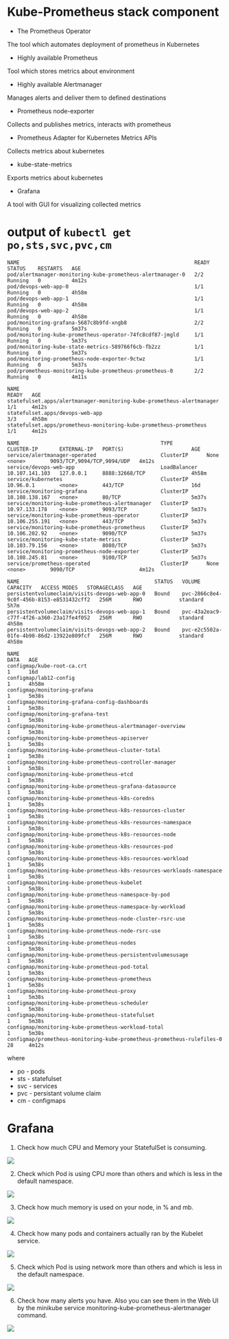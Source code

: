 # Kube-Prometheus stack component

* The Prometheus Operator

The tool which automates deployment of prometheus in Kubernetes 

* Highly available Prometheus

Tool which stores metrics about environment

* Highly available Alertmanager

Manages alerts and deliver them to defined destinations

* Prometheus node-exporter

Collects and publishes metrics, interacts with prometheus

* Prometheus Adapter for Kubernetes Metrics APIs

Collects metrics about kubernetes

* kube-state-metrics

Exports metrics about kubernetes

* Grafana

A tool with GUI for visualizing collected metrics

# output of `kubectl get po,sts,svc,pvc,cm`

```
NAME                                                         READY   STATUS    RESTARTS   AGE
pod/alertmanager-monitoring-kube-prometheus-alertmanager-0   2/2     Running   0          4m12s
pod/devops-web-app-0                                         1/1     Running   0          4h58m
pod/devops-web-app-1                                         1/1     Running   0          4h58m
pod/devops-web-app-2                                         1/1     Running   0          4h58m
pod/monitoring-grafana-5687c8b9fd-xngb8                      2/2     Running   0          5m37s
pod/monitoring-kube-prometheus-operator-74fc8cdf87-jmgld     1/1     Running   0          5m37s
pod/monitoring-kube-state-metrics-589766f6cb-fb2zz           1/1     Running   0          5m37s
pod/monitoring-prometheus-node-exporter-9ctwz                1/1     Running   0          5m37s
pod/prometheus-monitoring-kube-prometheus-prometheus-0       2/2     Running   0          4m11s

NAME                                                                    READY   AGE
statefulset.apps/alertmanager-monitoring-kube-prometheus-alertmanager   1/1     4m12s
statefulset.apps/devops-web-app                                         3/3     4h58m
statefulset.apps/prometheus-monitoring-kube-prometheus-prometheus       1/1     4m12s

NAME                                              TYPE           CLUSTER-IP       EXTERNAL-IP   PORT(S)                      AGE
service/alertmanager-operated                     ClusterIP      None             <none>        9093/TCP,9094/TCP,9094/UDP   4m12s
service/devops-web-app                            LoadBalancer   10.107.141.103   127.0.0.1     8888:32668/TCP               4h58m
service/kubernetes                                ClusterIP      10.96.0.1        <none>        443/TCP                      16d
service/monitoring-grafana                        ClusterIP      10.108.138.167   <none>        80/TCP                       5m37s
service/monitoring-kube-prometheus-alertmanager   ClusterIP      10.97.133.178    <none>        9093/TCP                     5m37s
service/monitoring-kube-prometheus-operator       ClusterIP      10.106.255.191   <none>        443/TCP                      5m37s
service/monitoring-kube-prometheus-prometheus     ClusterIP      10.106.202.92    <none>        9090/TCP                     5m37s
service/monitoring-kube-state-metrics             ClusterIP      10.103.79.156    <none>        8080/TCP                     5m37s
service/monitoring-prometheus-node-exporter       ClusterIP      10.108.245.81    <none>        9100/TCP                     5m37s
service/prometheus-operated                       ClusterIP      None             <none>        9090/TCP                     4m12s

NAME                                            STATUS   VOLUME                                     CAPACITY   ACCESS MODES   STORAGECLASS   AGE
persistentvolumeclaim/visits-devops-web-app-0   Bound    pvc-2866c8e4-9c0f-456b-8153-e8531432cff2   256M       RWO            standard       5h7m
persistentvolumeclaim/visits-devops-web-app-1   Bound    pvc-43a2eac9-c77f-4f26-a360-23a17fe4f052   256M       RWO            standard       4h58m
persistentvolumeclaim/visits-devops-web-app-2   Bound    pvc-e2c5502a-01fe-4b90-86d2-13922e809fcf   256M       RWO            standard       4h58m

NAME                                                                     DATA   AGE
configmap/kube-root-ca.crt                                               1      16d
configmap/lab12-config                                                   1      4h58m
configmap/monitoring-grafana                                             1      5m38s
configmap/monitoring-grafana-config-dashboards                           1      5m38s
configmap/monitoring-grafana-test                                        1      5m38s
configmap/monitoring-kube-prometheus-alertmanager-overview               1      5m38s
configmap/monitoring-kube-prometheus-apiserver                           1      5m38s
configmap/monitoring-kube-prometheus-cluster-total                       1      5m38s
configmap/monitoring-kube-prometheus-controller-manager                  1      5m38s
configmap/monitoring-kube-prometheus-etcd                                1      5m38s
configmap/monitoring-kube-prometheus-grafana-datasource                  1      5m38s
configmap/monitoring-kube-prometheus-k8s-coredns                         1      5m38s
configmap/monitoring-kube-prometheus-k8s-resources-cluster               1      5m38s
configmap/monitoring-kube-prometheus-k8s-resources-namespace             1      5m38s
configmap/monitoring-kube-prometheus-k8s-resources-node                  1      5m38s
configmap/monitoring-kube-prometheus-k8s-resources-pod                   1      5m38s
configmap/monitoring-kube-prometheus-k8s-resources-workload              1      5m38s
configmap/monitoring-kube-prometheus-k8s-resources-workloads-namespace   1      5m38s
configmap/monitoring-kube-prometheus-kubelet                             1      5m38s
configmap/monitoring-kube-prometheus-namespace-by-pod                    1      5m38s
configmap/monitoring-kube-prometheus-namespace-by-workload               1      5m38s
configmap/monitoring-kube-prometheus-node-cluster-rsrc-use               1      5m38s
configmap/monitoring-kube-prometheus-node-rsrc-use                       1      5m38s
configmap/monitoring-kube-prometheus-nodes                               1      5m38s
configmap/monitoring-kube-prometheus-persistentvolumesusage              1      5m38s
configmap/monitoring-kube-prometheus-pod-total                           1      5m38s
configmap/monitoring-kube-prometheus-prometheus                          1      5m38s
configmap/monitoring-kube-prometheus-proxy                               1      5m38s
configmap/monitoring-kube-prometheus-scheduler                           1      5m38s
configmap/monitoring-kube-prometheus-statefulset                         1      5m38s
configmap/monitoring-kube-prometheus-workload-total                      1      5m38s
configmap/prometheus-monitoring-kube-prometheus-prometheus-rulefiles-0   28     4m12s
```

where 

* po - pods
* sts - statefulset
* svc - services
* pvc - persistant volume claim
* cm - configmaps

# Grafana

1. Check how much CPU and Memory your StatefulSet is consuming.

![](./lab14-screenshots/01.png)

2. Check which Pod is using CPU more than others and which is less in the default namespace.

![](./lab14-screenshots/02.png)

3. Check how much memory is used on your node, in % and mb.

![](./lab14-screenshots/03.png)

4. Check how many pods and containers actually ran by the Kubelet service.

![](./lab14-screenshots/04.png)

5. Check which Pod is using network more than others and which is less in the default namespace.

![](./lab14-screenshots/05.png)

6. Check how many alerts you have. Also you can see them in the Web UI by the minikube
service monitoring-kube-prometheus-alertmanager command.

![](./lab14-screenshots/06.png)
